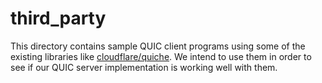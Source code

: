 # third_party

This directory contains sample QUIC client programs using some of the existing libraries like [cloudflare/quiche].
We intend to use them in order to see if our QUIC server implementation is working well with them.

[cloudflare/quiche]: https://github.com/cloudflare/quiche
